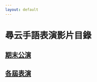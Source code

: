 ```yaml
---
layout: default
---
```


<div class="page-header">
  <h1>尋云手語表演影片目錄</h1>
</div>

<h2><a href="期末公演">期末公演</a></h2>
<h2><a href="屆數">各屆表演</a></h2>
